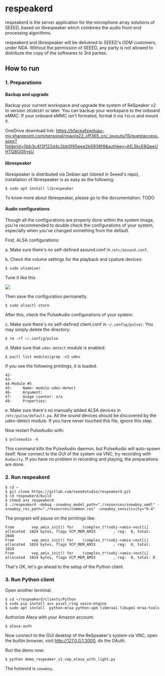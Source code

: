 # respeakerd

respeakerd is the server application for the microphone array solutions of SEEED, based on librespeaker which combines the audio front-end processing algorithms.

respeakerd and librespeaker will be delivered to SEEED's ODM customers, under NDA. Without the permission of SEEED, any party is not allowed to distribute the copy of the softwares to 3rd parties.

## How to run

### 1. Preparations

#### Backup and upgrade

Backup your current workspace and upgrade the system of ReSpeaker v2 to version `20180107` or later. You can backup your workspace to the onboard eMMC. If your onboard eMMC isn't formated, format it via `fdisk` and mount it.

OneDrive download link: https://bfaceafsieduau-my.sharepoint.com/personal/miaojg22_off365_cn/_layouts/15/guestaccess.aspx?folderid=0bb3c4f3f122d4c2bb0f65eee2b5938f8&authkey=AfLSkcE8QeeUHTQ8GGfrrsU

#### librespeaker

librespeaker is distributed via Debian apt (stored in Seeed's repo), installation of librespeaker is as easy as the following:

```shell
$ sudo apt install librespeaker
```

To know more about librespeaker, please go to the documentation: TODO

#### Audio configurations

Though all the configurations are properly done within the system image, you're recommended to double check the configurations of your system, especially when you've changed something from the default.

First, ALSA configurations:

a. Make sure there's no self-defined asound.conf in `/etc/asound.conf`.

b. Check the volume settings for the playback and cpature devices:

```shell
$ sudo alsamixer
```

Tune it like this

![](https://gitlab.com/seeedstudio/respeakerd/uploads/e9ea93446962f8e524ebc54408a83f96/image.png)

Then save the configuration permanetly.

```shell
$ sudo alsactl store
```

After this, check the PulseAudio configurations of your system.

c. Make sure there's no self-defined client.conf in `~/.config/pulse/`. You may simply delete the directory:

```shell
$ rm -rf ~/.config/pulse
```

d. Make sure that `udev-detect` module is enabled:

```shell
$ pactl list modules|grep -n3 udev
```

If you see the following printings, it is loaded.

```shell
42-
43-
44-Module #5
45:    	Name: module-udev-detect
46-    	Argument:
47-    	Usage counter: n/a
48-    	Properties:
```

e. Make sure there's no manually added ALSA devices in `/etc/pulse/default.pa`. All the sound devices should be discovered by the udev-detect module. If you have never touched this file, ignore this step.

Now restart PulseAudio with:

```shell
$ pulseaudio -k
```

This command kills the PulseAudio daemon, but PulseAudio will auto-spawn itself. Now connect to the GUI of the system via VNC, try recording with `Audacity`. If you have no problem in recording and playing, the preparations are done.


### 2. Run respeakerd

```shell
$ cd ~
$ git clone https://gitlab.com/seeedstudio/respeakerd.git
$ cd respeakerd/build
$ chmod a+x respeakerd
$ ./respeakerd -debug -snowboy_model_path="./resources/snowboy.umdl" -snowboy_res_path="./resources/common.res" -snowboy_sensitivity="0.4"
```

The program will pause on the printings like:

```shell
From        vep_amix_init() for    (complex_t*)vobj->amix->out[i] allocated  1024 bytes, flags VCP_MEM_AMIX        , reg:  0, total: 2048
From        vep_amix_init() for    (complex_t*)vobj->amix->out[i] allocated  1024 bytes, flags VCP_MEM_AMIX        , reg:  0, total: 1024
From        vep_amix_init() for    (complex_t*)vobj->amix->out[i] allocated  1024 bytes, flags VCP_MEM_AMIX        , reg:  0, total: 0
```

That's OK, let's go ahead to the setup of the Python client.

### 3. Run Python client

Open another terminal.

```shell
$ cd ~/respeakerd/clients/Python
$ sudo pip install avs pixel_ring voice-engine
$ sudo apt install  python-mraa python-upm libmraa1 libupm1 mraa-tools
```

Authorize Alexa with your Amazon account:
```shell
$ alexa-auth
```

Now connect to the GUI desktop of the ReSpeaker's system via VNC, open the builtin browser, visit http://127.0.0.1:3000, do the OAuth.

Run the demo now:

```shell
$ python demo_respeaker_v2_vep_alexa_with_light.py
```

The hotword is `snowboy`.


